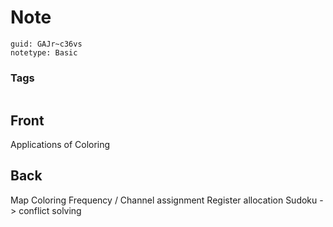 # Note
```
guid: GAJr~c36vs
notetype: Basic
```

### Tags
```
```

## Front
Applications of Coloring

## Back
Map Coloring
Frequency / Channel assignment
Register allocation
Sudoku
-> conflict solving
